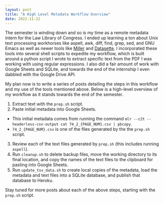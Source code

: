 ```yaml
---
layout: post
title: "A High Level Metadata Workflow Overview"
date: 2022-11-22
---
```

The semester is winding down and so is my time as a remote metadata intern for the Law Library of Congress.  I ended up learning a ton about Unix text processing workhorses like aspell, awk, diff, find, grep, sed, and GNU Emacs as well as newer tools like [Miller](https://miller.readthedocs.io/en/latest/) and [Datasette](https://datasette.io).  I incorporated these tools into several shell scripts to expedite my workflow, which is built around a python script I wrote to extract specific text from the PDF I was working with using regular expressions.  I also did a fair amount of work with Google Sheets and SQLite, and towards the end of the internship I even dabbled with the Google Drive API.

My plan now is to write a series of posts detailing the steps in this workflow and my use of the tools mentioned above.  Below is a high-level overview of my workflow as it stands towards the end of the semester.

1. Extract text with the `prep.sh` script.
2. Paste initial metadata into Google Sheets.
- This initial metadata comes from running the command `mlr --c2t --headerless-csv-output cat 74_2_{PAGE_NUM}.csv | pbcopy`.
- `74_2_{PAGE_NUM}.csv` is one of the files generated by the the `prep.sh` script.
3. Review each of the text files generated by `prep.sh` (this includes running `aspell`).
4. Run `cleanup.sh` to delete backup files, move the working directory to its final location, and copy the names of the text files to the clipboard for pasting into Google Sheets.
5. Run `update_tsv_data.sh` to create local copies of the metadata, load the metadata and text files into a SQLite database, and publish that database to Heroku.

Stay tuned for more posts about each of the above steps, starting with the `prep.sh` script.

